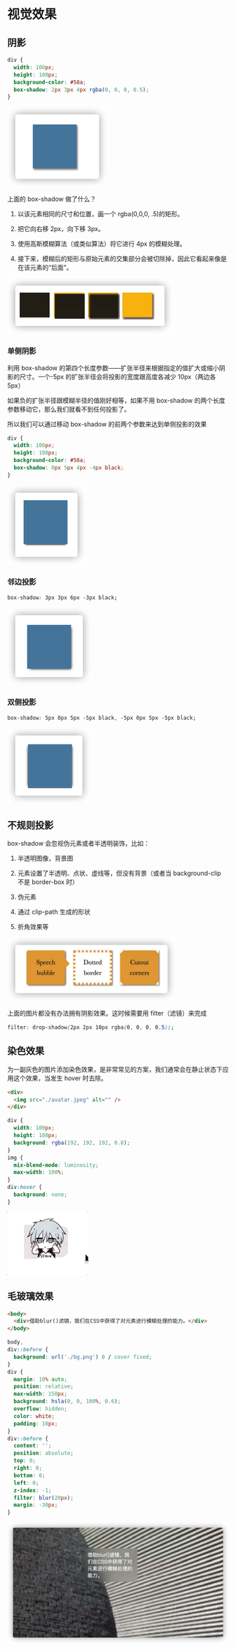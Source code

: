# 视觉效果

## 阴影

```css
div {
  width: 100px;
  height: 100px;
  background-color: #58a;
  box-shadow: 2px 3px 4px rgba(0, 0, 0, 0.5);
}
```

<img src="https://raw.githubusercontent.com/18888628835/image-cloud/main/assets202307051312994.png" alt="image-20211006205233130" style="zoom:50%;" />

上面的 box-shadow 做了什么？

1. 以该元素相同的尺寸和位置，画一个 rgba(0,0,0, .5)的矩形。

2. 把它向右移 2px，向下移 3px。

3. 使用高斯模糊算法（或类似算法）将它进行 4px 的模糊处理。

4. 接下来，模糊后的矩形与原始元素的交集部分会被切除掉，因此它看起来像是在该元素的“后面”。

<img src="https://raw.githubusercontent.com/18888628835/image-cloud/main/assets202307051313724.png" alt="image-20211006204954383" style="zoom:50%;" />

### 单侧阴影

利用 box-shadow 的第四个长度参数——扩张半径来根据指定的值扩大或缩小阴影的尺寸。一个-5px 的扩张半径会将投影的宽度跟高度各减少 10px（两边各 5px）

如果负的扩张半径跟模糊半径的值刚好相等，如果不用 box-shadow 的两个长度参数移动它，那么我们就看不到任何投影了。

所以我们可以通过移动 box-shadow 的前两个参数来达到单侧投影的效果

```css
div {
  width: 100px;
  height: 100px;
  background-color: #58a;
  box-shadow: 0px 5px 4px -4px black;
}
```

<img src="https://raw.githubusercontent.com/18888628835/image-cloud/main/assets202307051313825.png" alt="image-20211006205943293" style="zoom:50%;" />

### 邻边投影

```css
box-shadow: 3px 3px 6px -3px black;
```

<img src="https://raw.githubusercontent.com/18888628835/image-cloud/main/assets202307051313114.png" alt="image-20211006211330542" style="zoom:50%;" />

### 双侧投影

```css
box-shadow: 5px 0px 5px -5px black, -5px 0px 5px -5px black;
```

<img src="https://raw.githubusercontent.com/18888628835/image-cloud/main/assets202307051313492.png" alt="image-20211006211534410" style="zoom:50%;" />

## 不规则投影

box-shadow 会忽视伪元素或者半透明装饰，比如：

1. 半透明图像，背景图
2. 元素设置了半透明、点状、虚线等，但没有背景（或者当 background-clip 不是 border-box 时）

3. 伪元素
4. 通过 clip-path 生成的形状
5. 折角效果等

<img src="https://raw.githubusercontent.com/18888628835/image-cloud/main/assets202307051313522.png" alt="image-20211006212310272" style="zoom:50%;" />

上面的图片都没有办法拥有阴影效果。这时候需要用 filter（滤镜）来完成

```css
filter: drop-shadow(2px 2px 10px rgba(0, 0, 0, 0.5));
```

## 染色效果

为一副灰色的图片添加染色效果，是非常常见的方案，我们通常会在静止状态下应用这个效果，当发生 hover 时去除。

```html
<div>
  <img src="./avatar.jpeg" alt="" />
</div>
```

```css
div {
  width: 100px;
  height: 100px;
  background: rgba(192, 192, 192, 0.8);
}
img {
  mix-blend-mode: luminosity;
  max-width: 100%;
}
div:hover {
  background: none;
}
```

![染色效果](https://raw.githubusercontent.com/18888628835/image-cloud/main/assets202307051313751.gif)

## 毛玻璃效果

```html
<body>
  <div>借助blur()滤镜，我们在CSS中获得了对元素进行模糊处理的能力。</div>
</body>
```

```css
body,
div::before {
  background: url('./bg.png') 0 / cover fixed;
}
div {
  margin: 10% auto;
  position: relative;
  max-width: 150px;
  background: hsla(0, 0, 100%, 0.6);
  overflow: hidden;
  color: white;
  padding: 10px;
}
div::before {
  content: '';
  position: absolute;
  top: 0;
  right: 0;
  bottom: 0;
  left: 0;
  z-index: -1;
  filter: blur(20px);
  margin: -30px;
}
```

<img src="https://raw.githubusercontent.com/18888628835/image-cloud/main/assets202307051314418.png" alt="image-20211007113617704" style="zoom:50%;" />
